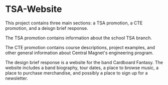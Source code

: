 # TSA-Website

This project contains three main sections: a TSA promotion, a CTE promotion, and a deisgn brief response.

The TSA promotion contains information about the school TSA branch. 

The CTE promotion contains course descriptions, project examples, and other general information about Central Magnet's engineering program. 

The design brief response is a website for the band Cardboard Fantasy. The website includes a band biography, tour dates, a place to browse music, a place to purchase merchandise, and possibly a place to sign up for a newsletter.
